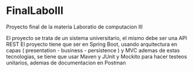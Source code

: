 # FinalLaboIII
Proyecto final de la materia Laboratio de computacion III

El proyecto se trata de un sistema universitario, el mismo debe ser una API REST
El proyecto tiene que ser en Spring Boot, usando arquitectura en capas ( presentation - business - persistence ) y MVC
ademas de estas tecnologias, se tiene que usar Maven y JUnit y Mockito para hacer testeos unitarios, ademas de documentacion en Postman
